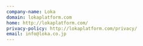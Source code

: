 ```yaml
---
company-name: Loka
domain: lokaplatform.com
home: http://lokaplatform.com/
privacy-policy: http://lokaplatform.com/privacy/
email: info@loka.co.jp
---
```




